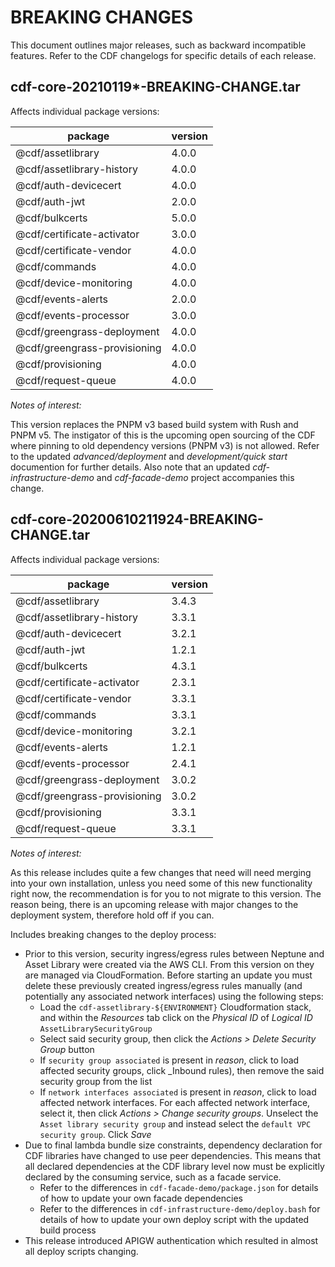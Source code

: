 # BREAKING CHANGES

This document outlines major releases, such as backward incompatible features.  Refer to the CDF changelogs for specific details of each release.

## cdf-core-20210119*-BREAKING-CHANGE.tar

Affects individual package versions:

package | version
--- | ---
@cdf/assetlibrary | 4.0.0
@cdf/assetlibrary-history | 4.0.0
@cdf/auth-devicecert | 4.0.0
@cdf/auth-jwt | 2.0.0
@cdf/bulkcerts | 5.0.0
@cdf/certificate-activator | 3.0.0
@cdf/certificate-vendor | 4.0.0
@cdf/commands | 4.0.0
@cdf/device-monitoring | 4.0.0
@cdf/events-alerts | 2.0.0
@cdf/events-processor | 3.0.0
@cdf/greengrass-deployment | 4.0.0
@cdf/greengrass-provisioning | 4.0.0
@cdf/provisioning | 4.0.0
@cdf/request-queue | 4.0.0

*Notes of interest:*

This version replaces the PNPM v3 based build system with Rush and PNPM v5. The instigator of this is the upcoming open sourcing of the CDF where pinning to old dependency versions (PNPM v3) is not allowed. Refer to the updated _advanced/deployment_ and _development/quick start_ documention for further details. Also note that an updated _cdf-infrastructure-demo_ and _cdf-facade-demo_ project accompanies this change.


## cdf-core-20200610211924-BREAKING-CHANGE.tar

Affects individual package versions:

package | version
--- | ---
@cdf/assetlibrary | 3.4.3
@cdf/assetlibrary-history | 3.3.1
@cdf/auth-devicecert | 3.2.1
@cdf/auth-jwt | 1.2.1
@cdf/bulkcerts | 4.3.1
@cdf/certificate-activator | 2.3.1
@cdf/certificate-vendor | 3.3.1
@cdf/commands | 3.3.1
@cdf/device-monitoring | 3.2.1
@cdf/events-alerts | 1.2.1
@cdf/events-processor | 2.4.1
@cdf/greengrass-deployment | 3.0.2
@cdf/greengrass-provisioning | 3.0.2
@cdf/provisioning | 3.3.1
@cdf/request-queue | 3.3.1

*Notes of interest:*

As this release includes quite a few changes that need will need merging into your own installation, unless you need some of this new functionality right now, the recommendation is for you to not migrate to this version.  The reason being, there is an upcoming release with major changes to the deployment system, therefore hold off if you can.

Includes breaking changes to the deploy process:

- Prior to this version, security ingress/egress rules between Neptune and Asset Library were created via the AWS CLI. From this version on they are managed via CloudFormation.  Before starting an update you must delete these previously created ingress/egress rules manually (and potentially any associated network interfaces) using the following steps:
    - Load the `cdf-assetlibrary-${ENVIRONMENT}` Cloudformation stack, and within the _Resources_ tab click on the _Physical ID_ of _Logical ID_ `AssetLibrarySecurityGroup`
    - Select said security group, then click the *Actions > Delete Security Group* button
    - If `security group associated` is present in *reason*, click to load affected security groups, click _Inbound rules), then remove the said security group from the list
    - If `network interfaces associated` is present in *reason*, click to load affected network interfaces. For each affected network interface, select it, then click *Actions > Change security groups*.  Unselect the `Asset library security group` and instead select the `default VPC security group`.  Click _Save_
- Due to final lambda bundle size constraints, dependency declaration for CDF libraries have changed to use peer dependencies.  This means that all declared dependencies at the CDF library level now must be explicitly declared by the consuming service, such as a facade service.  
    - Refer to the differences in `cdf-facade-demo/package.json` for details of how to update your own facade dependencies
    - Refer to the differences in `cdf-infrastructure-demo/deploy.bash` for details of how to update your own deploy script with the updated build process
- This release introduced APIGW authentication which resulted in almost all deploy scripts changing.